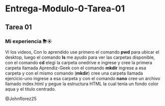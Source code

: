 # Entrega-Modulo-0-Tarea-01
## Tarea 01

### Mi experiencia ⛈☀

Vi los videos, Con lo aprendido use primero el comando **pwd** para ubicar el desktop, luego el comando **ls** me ayudo para ver las carpetas disponible, con el comando **cd**
elegi la carpeta onedrive e ingrese y cree la primera carpeta llamada Aprendiz-Geek con el comando **mkdir** ingrese a esa carpeta y con el mismo comando (**mkdir**) 
cree una carpeta llamada ejercicio-uno ingrese a esa carpeta y con el comando **nano** cree un archivo llamado index.html y pegue la estructura HTML la cual tenía un fondo color
aqua y el titulo centrado.

@Johnflorez25
